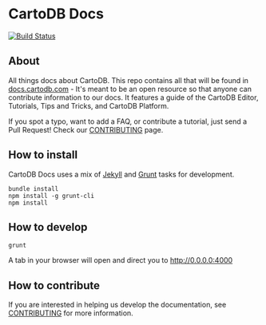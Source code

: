 # CartoDB Docs

[![Build Status](https://travis-ci.org/CartoDB/docs.svg?branch=master)](https://travis-ci.org/CartoDB/docs)

## About

All things docs about CartoDB. This repo contains all that will be found in [docs.cartodb.com](http://docs.cartodb.com/) - It's meant to be an open resource so that anyone can contribute information to our docs. It features a guide of the CartoDB Editor, Tutorials, Tips and Tricks, and CartoDB Platform. 

If you spot a typo, want to add a FAQ, or contribute a tutorial, just send a Pull Request! Check our [CONTRIBUTING](CONTRIBUTING.md) page.

## How to install

CartoDB Docs uses a mix of [Jekyll](http://jekyllrb.com/) and [Grunt](http://gruntjs.com/) tasks for development.

```
bundle install
npm install -g grunt-cli
npm install
```

## How to develop

```
grunt
```

A tab in your browser will open and direct you to http://0.0.0.0:4000

## How to contribute 

If you are interested in helping us develop the documentation, see [CONTRIBUTING](CONTRIBUTING.md) for more information.

